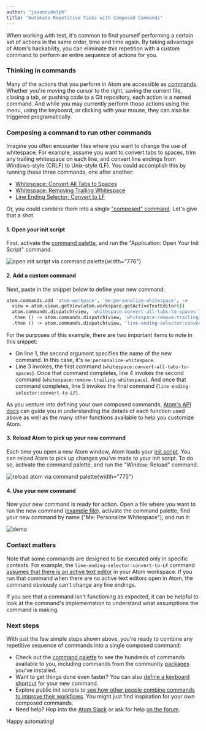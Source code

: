 ```yaml
---
author: "jasonrudolph"
title: "Automate Repetitive Tasks with Composed Commands"
---
```


When working with text, it's common to find yourself performing a certain set of actions in the same order, time and time again. By taking advantage of Atom's hackability, you can eliminate this repetition with a custom command to perform an entire sequence of actions for you.

<!--more-->

### Thinking in commands

Many of the actions that you perform in Atom are accessible as [commands](https://flight-manual.atom.io/getting-started/sections/atom-basics/#command-palette). Whether you're moving the cursor to the right, saving the current file, closing a tab, or pushing code to a Git repository, each action is a named command. And while you may currently perform those actions using the menu, using the keyboard, or clicking with your mouse, they can also be triggered programatically.

### Composing a command to run other commands

Imagine you often encounter files where you want to change the use of whitespace. For example, assume you want to convert tabs to spaces, trim any trailing whitespace on each line, and convert line endings from Windows-style (CRLF) to Unix-style (LF). You could accomplish this by running these three commands, one after another:

- [Whitespace: Convert All Tabs to Spaces](https://github.com/atom/whitespace/blob/v0.37.7/lib/whitespace.js#L58)
- [Whitespace: Removing Trailing Whitespace](https://github.com/atom/whitespace/blob/v0.37.7/lib/whitespace.js#L15)
- [Line Ending Selector: Convert to LF](https://github.com/atom/line-ending-selector/blob/v0.7.7/README.md#atom-commands)

Or, you could combine them into a single ["composed" command](https://flight-manual.atom.io/behind-atom/sections/keymaps-in-depth/#composed-commands). Let's give that a shot.

#### 1. Open your init script

First, activate the [command palette](https://flight-manual.atom.io/getting-started/sections/atom-basics/#command-palette), and run the "Application: Open Your Init Script" command.

![open init script via command palette](/assets/images/user-images.githubusercontent.com/2988/46099338-8249df00-c194-11e8-80ca-2d2c8af77ff9.png){width="776"}

#### 2. Add a custom command

Next, paste in the snippet below to define your new command:

```coffee
atom.commands.add 'atom-workpace', 'me:personalize-whitespace', ->
  view = atom.views.getView(atom.workspace.getActiveTextEditor())
  atom.commands.dispatch(view, 'whitespace:convert-all-tabs-to-spaces')
  .then () -> atom.commands.dispatch(view, 'whitespace:remove-trailing-whitespace')
  .then () -> atom.commands.dispatch(view, 'line-ending-selector:convert-to-LF')
```

For the purposes of this example, there are two important items to note in this snippet:

- On line 1, the second argument specifies the name of the new command. In this case, it's `me:personalize-whitespace`.
- Line 3 invokes, the first command (`whitespace:convert-all-tabs-to-spaces`). Once that command completes, line 4 invokes the second command (`whitespace:remove-trailing-whitespace`). And once that command completes, line 5 invokes the final command (`line-ending-selector:convert-to-LF`).

As you venture into defining your own composed commands, [Atom's API docs](https://atom.io/docs/api) can guide you in understanding the details of each function used above as well as the many other functions available to help you customize Atom.

#### 3. Reload Atom to pick up your new command

Each time you open a new Atom window, Atom loads your [init script](https://flight-manual.atom.io/hacking-atom/sections/the-init-file/#the-init-file). You can reload Atom to pick up changes you've made to your init script. To do so, activate the command palette, and run the "Window: Reload" command.

![reload atom via command palette](/assets/images/user-images.githubusercontent.com/2988/46098990-9e994c00-c193-11e8-87c3-01a42c6b18e4.png){width="775"}

#### 4. Use your new command

Now your new command is ready for action. Open a file where you want to run the new command ([example file](https://gist.github.com/jasonrudolph/c9422a2671a4bee2ff12633705eded33#file-hello-rs)), activate the command palette, find your new command by name ("Me: Personalize Whitespace"), and run it:

![demo](/assets/images/user-images.githubusercontent.com/2988/46299239-e7c01600-c56e-11e8-9b8a-bfff5f7febae.gif)

### Context matters

Note that some commands are designed to be executed only in specific contexts. For example, the `line-ending-selector:convert-to-LF` command [assumes that there is an active text editor](https://github.com/atom/line-ending-selector/blob/v0.7.7/lib/main.js#L53-L54) in your Atom workspace. If you run that command when there are no active text editors open in Atom, the command obviously can't change any line endings.

If you see that a command isn't functioning as expected, it can be helpful to look at the command's implementation to understand what assumptions the command is making.

### Next steps

With just the few simple steps shown above, you're ready to combine any repetitive sequence of commands into a single composed command:

- Check out the [command palette](https://flight-manual.atom.io/getting-started/sections/atom-basics/#command-palette) to see the hundreds of commands available to you, including commands from the community [packages](https://atom.io/packages) you've installed.
- Want to get things done even faster? You can also [define a keyboard shortcut](https://flight-manual.atom.io/behind-atom/sections/keymaps-in-depth/#composed-commands) for your new command.
- Explore public init scripts to [see how other people combine commands to improve their workflows](https://github.com/search?q=filename%3Ainit.coffee+filename%3Ainit.js+atom.commands.dispatch&type=Code). You might just find inspiration for your own composed commands.
- Need help? Hop into the [Atom Slack](https://atom-slack.herokuapp.com/) or ask for help [on the forum](https://discuss.atom.io/).

Happy automating!
